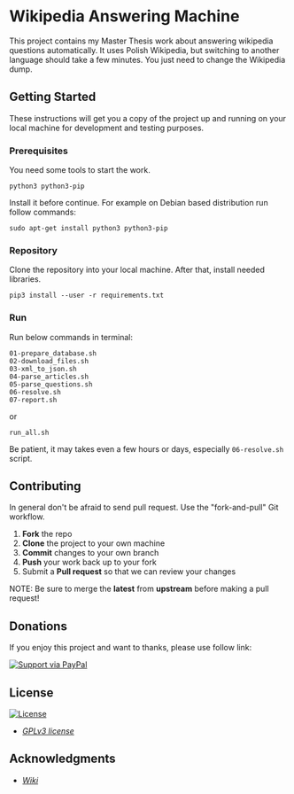 # Wikipedia Answering Machine

This project contains my Master Thesis work about answering wikipedia questions automatically. It uses Polish Wikipedia, but switching to another language should take a few minutes. You just need to change the Wikipedia dump.

## Getting Started

These instructions will get you a copy of the project up and running on your local machine for development and testing purposes.

### Prerequisites

You need some tools to start the work.

```
python3 python3-pip
```

Install it before continue. For example on Debian based distribution run follow commands:
```
sudo apt-get install python3 python3-pip
```

### Repository

Clone the repository into your local machine. After that, install needed libraries.
```
pip3 install --user -r requirements.txt
```

### Run

Run below commands in terminal:
```
01-prepare_database.sh
02-download_files.sh
03-xml_to_json.sh
04-parse_articles.sh
05-parse_questions.sh
06-resolve.sh
07-report.sh
```
or
```
run_all.sh
```
Be patient, it may takes even a few hours or days, especially `06-resolve.sh` script.

## Contributing

In general don't be afraid to send pull request. Use the "fork-and-pull" Git workflow.

1. **Fork** the repo
2. **Clone** the project to your own machine
3. **Commit** changes to your own branch
4. **Push** your work back up to your fork
5. Submit a **Pull request** so that we can review your changes

NOTE: Be sure to merge the **latest** from **upstream** before making a pull request!

## Donations

If you enjoy this project and want to thanks, please use follow link:

[![Support via PayPal](https://www.paypalobjects.com/webstatic/en_US/i/buttons/pp-acceptance-medium.png)](https://www.paypal.com/cgi-bin/webscr?cmd=_donations&business=shajen@shajen.pl&lc=US&item_name=Donate+Micropython+esp8266&no_note=0&cn=&curency_code=USD)

## License

[![License](https://img.shields.io/:license-GPLv3-blue.svg?style=flat-square)](https://www.gnu.org/licenses/gpl.html)

- *[GPLv3 license](https://www.gnu.org/licenses/gpl.html)*

## Acknowledgments

- *[Wiki](https://www.wikipedia.org/)*
